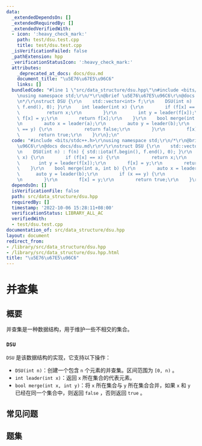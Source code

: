 ```yaml
---
data:
  _extendedDependsOn: []
  _extendedRequiredBy: []
  _extendedVerifiedWith:
  - icon: ':heavy_check_mark:'
    path: test/dsu.test.cpp
    title: test/dsu.test.cpp
  _isVerificationFailed: false
  _pathExtension: hpp
  _verificationStatusIcon: ':heavy_check_mark:'
  attributes:
    _deprecated_at_docs: docs/dsu.md
    document_title: "\u5E76\u67E5\u96C6"
    links: []
  bundledCode: "#line 1 \"src/data_structure/dsu.hpp\"\n#include <bits/stdc++.h>\r\
    \nusing namespace std;\r\n/*\r\n@brief \u5E76\u67E5\u96C6\r\n@docs docs/dsu.md\r\
    \n*/\r\nstruct DSU {\r\n    std::vector<int> f;\r\n    DSU(int n) : f(n) { std::iota(f.begin(),\
    \ f.end(), 0); }\r\n    int leader(int x) {\r\n        if (f[x] == x) {\r\n  \
    \          return x;\r\n        }\r\n        int y = leader(f[x]);\r\n       \
    \ f[x] = y;\r\n        return f[x];\r\n    }\r\n    bool merge(int a, int b) {\r\
    \n        auto x = leader(a);\r\n        auto y = leader(b);\r\n        if (x\
    \ == y) {\r\n            return false;\r\n        }\r\n        f[x] = y;\r\n \
    \       return true;\r\n    }\r\n};\n"
  code: "#include <bits/stdc++.h>\r\nusing namespace std;\r\n/*\r\n@brief \u5E76\u67E5\
    \u96C6\r\n@docs docs/dsu.md\r\n*/\r\nstruct DSU {\r\n    std::vector<int> f;\r\
    \n    DSU(int n) : f(n) { std::iota(f.begin(), f.end(), 0); }\r\n    int leader(int\
    \ x) {\r\n        if (f[x] == x) {\r\n            return x;\r\n        }\r\n \
    \       int y = leader(f[x]);\r\n        f[x] = y;\r\n        return f[x];\r\n\
    \    }\r\n    bool merge(int a, int b) {\r\n        auto x = leader(a);\r\n  \
    \      auto y = leader(b);\r\n        if (x == y) {\r\n            return false;\r\
    \n        }\r\n        f[x] = y;\r\n        return true;\r\n    }\r\n};"
  dependsOn: []
  isVerificationFile: false
  path: src/data_structure/dsu.hpp
  requiredBy: []
  timestamp: '2022-10-06 15:28:11+08:00'
  verificationStatus: LIBRARY_ALL_AC
  verifiedWith:
  - test/dsu.test.cpp
documentation_of: src/data_structure/dsu.hpp
layout: document
redirect_from:
- /library/src/data_structure/dsu.hpp
- /library/src/data_structure/dsu.hpp.html
title: "\u5E76\u67E5\u96C6"
---
```

# 并查集

## 概要
并查集是一种数据结构，用于维护一些不相交的集合。
### `DSU`
`DSU` 是该数据结构的实现，它支持以下操作：
- `DSU(int n)`：创建一个包含 `n` 个元素的并查集。区间范围为 `[0, n)` 。
- `int leader(int x)`：返回 `x` 所在集合的代表元素。
- `bool merge(int x, int y)`：将 `x` 所在集合与 `y` 所在集合合并，如果 `x` 和 `y` 已经在同一个集合中，则返回 `false` ，否则返回 `true` 。


## 常见问题

## 题集